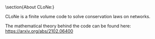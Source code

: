 \section{About CLoNe:}

CLoNe is a finite volume code to solve conservation laws on networks.

The mathematical theory behind the code can be found here: https://arxiv.org/abs/2102.06400
